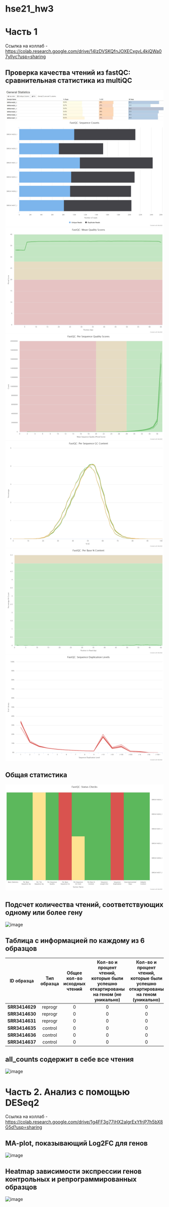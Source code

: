 # hse21_hw3  

# Часть 1  
Ссылка на коллаб - https://colab.research.google.com/drive/14lzDVSKQfnJOXECxgvL4kjQWa07ylIyc?usp=sharing

## Проверка качества чтений из fastQC: сравнительная статистика из multiQC
![image](https://github.com/Vladm0z/hse21_hw3/blob/main/images/fastqc_general_statistics.jpg)
![image](https://github.com/Vladm0z/hse21_hw3/blob/main/images/fastqc_sequence_counts_plot.png)
![image](https://github.com/Vladm0z/hse21_hw3/blob/main/images/fastqc_per_base_sequence_quality_plot.png)
![image](https://github.com/Vladm0z/hse21_hw3/blob/main/images/fastqc_per_sequence_quality_scores_plot%20(1).png)
![image](https://github.com/Vladm0z/hse21_hw3/blob/main/images/fastqc_per_sequence_gc_content_plot.png)
![image](https://github.com/Vladm0z/hse21_hw3/blob/main/images/fastqc_per_base_n_content_plot.png)
![image](https://github.com/Vladm0z/hse21_hw3/blob/main/images/fastqc_sequence_duplication_levels_plot.png)
## Общая статистика
![image](https://github.com/Vladm0z/hse21_hw3/blob/main/images/fastqc-status-check-heatmap.png) 
## Подсчет количества чтений, соответствующих одному или более гену 
![image]()
## Таблица с информацией по каждому из 6 образцов  
| ID образца | Тип образца  | Общее кол-во исходных чтений | Кол-во и процент чтений, которые были успешно откартированы на геном (не уникально) | Кол-во и процент чтений, которые были успешно откартированы на геном (уникально) | Общее кол-во чтений, которые попали на гены |
|----------|:-------:|:----------------:|:----------------:|:----------------:|:----------------:|
| **SRR3414629** | reprogr | 0 | 0 | 0 | 0 |
| **SRR3414630** | reprogr | 0 | 0 | 0 | 0 |
| **SRR3414631** | reprogr | 0 | 0 | 0 | 0 |
| **SRR3414635** | control | 0 | 0 | 0 | 0 |
| **SRR3414636** | control | 0 | 0 | 0 | 0 |
| **SRR3414637** | control | 0 | 0 | 0 | 0 |
## all_counts содержит в себе все чтения  
![image]()

# Часть 2. Анализ с помощью DESeq2  
Ссылка на коллаб - https://colab.research.google.com/drive/1g4FF3g77jHX2aIgrExYfrjP7h5bX8G5d?usp=sharing
## MA-plot, показывающий Log2FC для генов  
![image]() 
## Heatmap зависимости экспрессии генов контрольных и репрограммированных образцов
![image]()
## 
